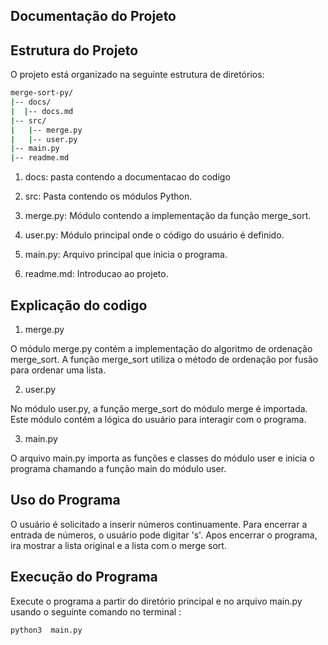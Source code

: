 ## Documentação do Projeto

## Estrutura do Projeto

O projeto está organizado na seguinte estrutura de diretórios:

```bash
merge-sort-py/
|-- docs/
|  |-- docs.md
|-- src/
|   |-- merge.py
|   |-- user.py
|-- main.py
|-- readme.md
```

1. docs: pasta contendo a documentacao do codigo

2. src: Pasta contendo os módulos Python.
3. merge.py: Módulo contendo a implementação da função merge_sort.
4. user.py: Módulo principal onde o código do usuário é definido.

5. main.py: Arquivo principal que inicia o programa.

6. readme.md: Introducao ao projeto.

## Explicação do codigo

1. merge.py

O módulo merge.py contém a implementação do algoritmo de ordenação merge_sort. A função merge_sort utiliza o método de ordenação por fusão para ordenar uma lista.

2. user.py

No módulo user.py, a função merge_sort do módulo merge é importada. Este módulo contém a lógica do usuário para interagir com o programa.

3. main.py

O arquivo main.py importa as funções e classes do módulo user e inicia o programa chamando a função main do módulo user.

## Uso do Programa

O usuário é solicitado a inserir números continuamente. Para encerrar a entrada de números, o usuário pode digitar 's'. Apos encerrar o programa, ira mostrar a lista original e a lista com o merge sort.

## Execução do Programa

Execute o programa a partir do diretório principal e no arquivo main.py usando o seguinte comando no terminal :

```bash
python3  main.py
```
